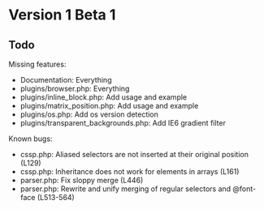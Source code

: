 Version 1 Beta 1
================

Todo
----

Missing features:

 * Documentation: Everything
 * plugins/browser.php: Everything
 * plugins/inline_block.php: Add usage and example
 * plugins/matrix_position.php: Add usage and example
 * plugins/os.php: Add os version detection
 * plugins/transparent_backgrounds.php: Add IE6 gradient filter

Known bugs:

 * cssp.php: Aliased selectors are not inserted at their original position (L129)
 * cssp.php: Inheritance does not work for elements in arrays (L161)
 * parser.php: Fix sloppy merge (L446)
 * parser.php: Rewrite and unify merging of regular selectors and @font-face (L513-564)